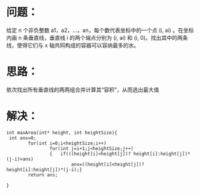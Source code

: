 # 问题：
给定 n 个非负整数 a1，a2，...，an，每个数代表坐标中的一个点 (i, ai) 。在坐标内画 n 条垂直线，垂直线 i 的两个端点分别为 (i, ai) 和 (i, 0)。找出其中的两条线，使得它们与 x 轴共同构成的容器可以容纳最多的水。
# 思路：
依次找出所有垂直线的两两组合并计算其“容积”，从而选出最大值
# 解决：
```
int maxArea(int* height, int heightSize){
 int ans=0;
        for(int i=0;i<heightSize;i++)
                for(int j=i+1;j<heightSize;j++)
                {   if(((height[i]<height[j])? height[i]:height[j])*(j-i)>ans)
                        ans=((height[i]<height[j])? height[i]:height[j])*(j-i);}
        return ans;

}
```
